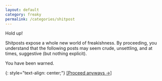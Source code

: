 ```yaml
---
layout: default
category: freaky
permalink: /categories/shitpost
---
```


Hold up!

Shitposts expose a whole new world of freakishness. By proceeding, you
understand that the following posts may seem crude, unsettling, and at
times, suggestive (but nothing explicit).

You have been warned.

{: style="text-align: center;"}
[[Proceed anyways →]](/categories/freaky)
